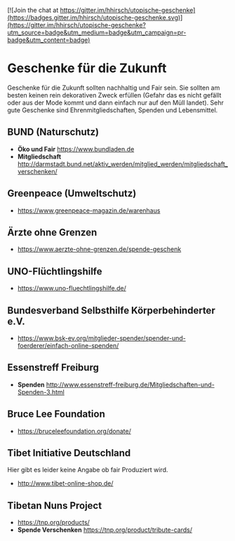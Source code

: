 [![Join the chat at https://gitter.im/hhirsch/utopische-geschenke](https://badges.gitter.im/hhirsch/utopische-geschenke.svg)](https://gitter.im/hhirsch/utopische-geschenke?utm_source=badge&utm_medium=badge&utm_campaign=pr-badge&utm_content=badge)
# Geschenke für die Zukunft
Geschenke für die Zukunft sollten nachhaltig und Fair sein. Sie sollten am besten keinen rein dekorativen Zweck erfüllen (Gefahr das es nicht gefällt oder aus der Mode kommt und dann einfach nur auf den Müll landet). Sehr gute Geschenke sind
Ehrenmitgliedschaften, Spenden und Lebensmittel.
## BUND (Naturschutz)
- **Öko und Fair** https://www.bundladen.de
- **Mitgliedschaft** http://darmstadt.bund.net/aktiv_werden/mitglied_werden/mitgliedschaft_verschenken/

## Greenpeace (Umweltschutz)
- https://www.greenpeace-magazin.de/warenhaus

## Ärzte ohne Grenzen
- https://www.aerzte-ohne-grenzen.de/spende-geschenk

## UNO-Flüchtlingshilfe
- https://www.uno-fluechtlingshilfe.de/

## Bundesverband Selbsthilfe Körperbehinderter e.V.
- https://www.bsk-ev.org/mitglieder-spender/spender-und-foerderer/einfach-online-spenden/

## Essenstreff Freiburg
- **Spenden** http://www.essenstreff-freiburg.de/Mitgliedschaften-und-Spenden-3.html

## Bruce Lee Foundation
- https://bruceleefoundation.org/donate/

## Tibet Initiative Deutschland 
Hier gibt es leider keine Angabe ob fair Produziert wird.
- http://www.tibet-online-shop.de/

## Tibetan Nuns Project
- https://tnp.org/products/
- **Spende Verschenken** https://tnp.org/product/tribute-cards/

